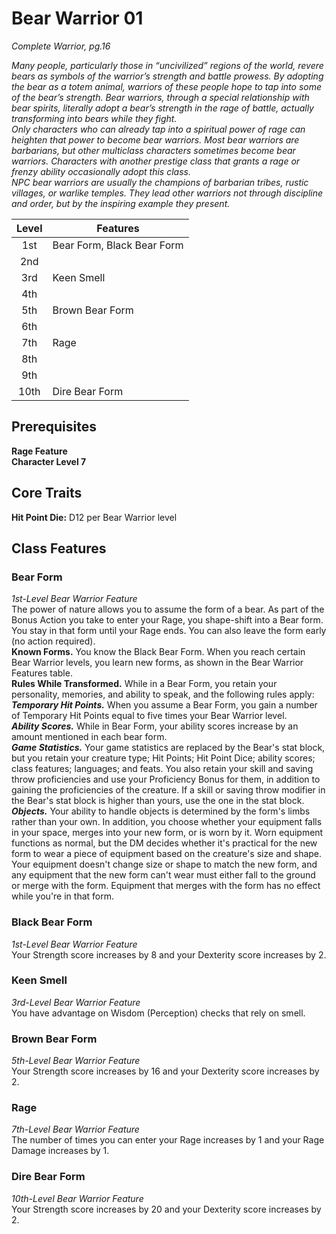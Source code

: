 # Bear Warrior 01

*Complete Warrior, pg.16*

*Many people, particularly those in “uncivilized” regions of the world, revere bears as symbols of the warrior’s strength and battle prowess. By adopting the bear as a totem animal, warriors of these people hope to tap into some of the bear’s strength. Bear warriors, through a special relationship with bear spirits, literally adopt a bear’s strength in the rage of battle, actually transforming into bears while they fight.*  
*Only characters who can already tap into a spiritual power of rage can heighten that power to become bear warriors. Most bear warriors are barbarians, but other multiclass characters sometimes become bear warriors. Characters with another prestige class that grants a rage or frenzy ability occasionally adopt this class.*  
*NPC bear warriors are usually the champions of barbarian tribes, rustic villages, or warlike temples. They lead other warriors not through discipline and order, but by the inspiring example they present.*  

| Level | Features                   |
|:-----:|----------------------------|
| 1st   | Bear Form, Black Bear Form |
| 2nd   |                            |
| 3rd   | Keen Smell                 |
| 4th   |                            |
| 5th   | Brown Bear Form            |
| 6th   |                            |
| 7th   | Rage                       |
| 8th   |                            |
| 9th   |                            |
| 10th  | Dire Bear Form             |

## Prerequisites
**Rage Feature**  
**Character Level 7**

## Core Traits
**Hit Point Die:** D12 per Bear Warrior level  

## Class Features

### Bear Form
*1st-Level Bear Warrior Feature*  
The power of nature allows you to assume the form of a bear. As part of the Bonus Action you take to enter your Rage, you shape-shift into a Bear form. You stay in that form until your Rage ends. You can also leave the form early (no action required).  
**Known Forms.** You know the Black Bear Form. When you reach certain Bear Warrior levels, you learn new forms, as shown in the Bear Warrior Features table.  
**Rules While Transformed.** While in a Bear Form, you retain your personality, memories, and ability to speak, and the following rules apply:  
***Temporary Hit Points.*** When you assume a Bear Form, you gain a number of Temporary Hit Points equal to five times your Bear Warrior level.  
***Ability Scores.*** While in Bear Form, your ability scores increase by an amount mentioned in each bear form.  
***Game Statistics.*** Your game statistics are replaced by the Bear's stat block, but you retain your creature type; Hit Points; Hit Point Dice; ability scores; class features; languages; and feats. You also retain your skill and saving throw proficiencies and use your Proficiency Bonus for them, in addition to gaining the proficiencies of the creature. If a skill or saving throw modifier in the Bear's stat block is higher than yours, use the one in the stat block.  
***Objects.*** Your ability to handle objects is determined by the form's limbs rather than your own. In addition, you choose whether your equipment falls in your space, merges into your new form, or is worn by it. Worn equipment functions as normal, but the DM decides whether it's practical for the new form to wear a piece of equipment based on the creature's size and shape. Your equipment doesn't change size or shape to match the new form, and any equipment that the new form can't wear must either fall to the ground or merge with the form. Equipment that merges with the form has no effect while you're in that form.  

### Black Bear Form
*1st-Level Bear Warrior Feature*  
Your Strength score increases by 8 and your Dexterity score increases by 2.

### Keen Smell
*3rd-Level Bear Warrior Feature*  
You have advantage on Wisdom (Perception) checks that rely on smell.

### Brown Bear Form
*5th-Level Bear Warrior Feature*  
Your Strength score increases by 16 and your Dexterity score increases by 2.

### Rage
*7th-Level Bear Warrior Feature*  
The number of times you can enter your Rage increases by 1 and your Rage Damage increases by 1.

### Dire Bear Form
*10th-Level Bear Warrior Feature*  
Your Strength score increases by 20 and your Dexterity score increases by 2.